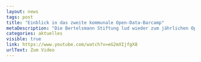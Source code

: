 ```yaml
---
layout: news
tags: post
title: "Einblick in das zweite kommunale Open-Data-Barcamp"
metaDescription: "Die Bertelsmann Stiftung lud wieder zum jährlichen Open-Data-Barcamp und die ODIS war mit dabei. Mit eigenen Sessionbeiträgen zu Dateninventuren und Linked Open Data und vielen interessanten Gesprächen und Diskussionen war der Tag in Köln ein voller Erfolg. Einen gelungen Eindruck zeigt das Video zur Veranstaltung"
categories: aktuelles
visible: true
link: https://www.youtube.com/watch?v=eG2mXIjfgX8
urlText: Zum Video
---
```

